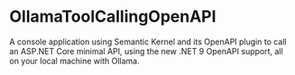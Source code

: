 # OllamaToolCallingOpenAPI

A console application using Semantic Kernel and its OpenAPI plugin to call an ASP.NET Core minimal API, using the new
.NET 9 OpenAPI support, all on your local machine with Ollama.
